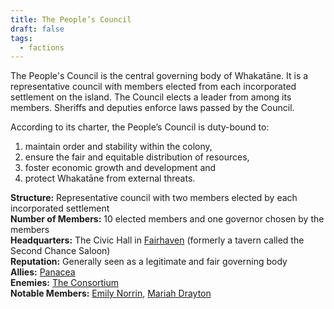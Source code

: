 ```yaml
---
title: The People’s Council
draft: false
tags:
  - factions
---
```

The People's Council is the central governing body of Whakatāne. It is a representative council with members elected from each incorporated settlement on the island. The Council elects a leader from among its members. Sheriffs and deputies enforce laws passed by the Council.

According to its charter, the People’s Council is duty-bound to:
1. maintain order and stability within the colony, 
2. ensure the fair and equitable distribution of resources, 
3. foster economic growth and development and 
4. protect Whakatāne from external threats.

**Structure:** Representative council with two members elected by each incorporated settlement<br>
**Number of Members:** 10 elected members and one governor chosen by the members<br>
**Headquarters:** The Civic Hall in [Fairhaven](fairhaven.md) (formerly a tavern called the Second Chance Saloon)<br>
**Reputation:** Generally seen as a legitimate and fair governing body<br>
**Allies:** [Panacea](panacea.md)<br>
**Enemies:** [The Consortium](the-consortium.md)<br>
**Notable Members:** [Emily Norrin](emily-norrin.md), [Mariah Drayton](mariah-drayton)